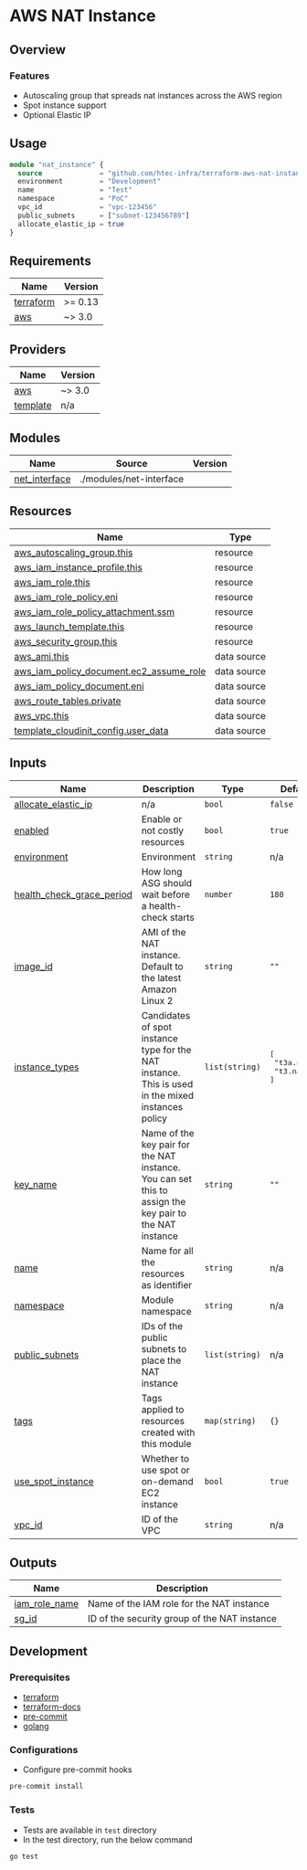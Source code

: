# AWS NAT Instance

## Overview


### Features
- Autoscaling group that spreads nat instances across the AWS region
- Spot instance support
- Optional Elastic IP 

## Usage

```terraform
module "nat_instance" {
  source              = "github.com/htec-infra/terraform-aws-nat-instance"
  environment         = "Development"
  name                = "Test"
  namespace           = "PoC"
  vpc_id              = "vpc-123456"
  public_subnets      = ["subnet-123456789"]
  allocate_elastic_ip = true
}
```



<!-- BEGIN_TF_DOCS -->
## Requirements

| Name | Version |
|------|---------|
| <a name="requirement_terraform"></a> [terraform](#requirement\_terraform) | >= 0.13 |
| <a name="requirement_aws"></a> [aws](#requirement\_aws) | ~> 3.0 |

## Providers

| Name | Version |
|------|---------|
| <a name="provider_aws"></a> [aws](#provider\_aws) | ~> 3.0 |
| <a name="provider_template"></a> [template](#provider\_template) | n/a |

## Modules

| Name | Source | Version |
|------|--------|---------|
| <a name="module_net_interface"></a> [net\_interface](#module\_net\_interface) | ./modules/net-interface |  |

## Resources

| Name | Type |
|------|------|
| [aws_autoscaling_group.this](https://registry.terraform.io/providers/hashicorp/aws/latest/docs/resources/autoscaling_group) | resource |
| [aws_iam_instance_profile.this](https://registry.terraform.io/providers/hashicorp/aws/latest/docs/resources/iam_instance_profile) | resource |
| [aws_iam_role.this](https://registry.terraform.io/providers/hashicorp/aws/latest/docs/resources/iam_role) | resource |
| [aws_iam_role_policy.eni](https://registry.terraform.io/providers/hashicorp/aws/latest/docs/resources/iam_role_policy) | resource |
| [aws_iam_role_policy_attachment.ssm](https://registry.terraform.io/providers/hashicorp/aws/latest/docs/resources/iam_role_policy_attachment) | resource |
| [aws_launch_template.this](https://registry.terraform.io/providers/hashicorp/aws/latest/docs/resources/launch_template) | resource |
| [aws_security_group.this](https://registry.terraform.io/providers/hashicorp/aws/latest/docs/resources/security_group) | resource |
| [aws_ami.this](https://registry.terraform.io/providers/hashicorp/aws/latest/docs/data-sources/ami) | data source |
| [aws_iam_policy_document.ec2_assume_role](https://registry.terraform.io/providers/hashicorp/aws/latest/docs/data-sources/iam_policy_document) | data source |
| [aws_iam_policy_document.eni](https://registry.terraform.io/providers/hashicorp/aws/latest/docs/data-sources/iam_policy_document) | data source |
| [aws_route_tables.private](https://registry.terraform.io/providers/hashicorp/aws/latest/docs/data-sources/route_tables) | data source |
| [aws_vpc.this](https://registry.terraform.io/providers/hashicorp/aws/latest/docs/data-sources/vpc) | data source |
| [template_cloudinit_config.user_data](https://registry.terraform.io/providers/hashicorp/template/latest/docs/data-sources/cloudinit_config) | data source |

## Inputs

| Name | Description | Type | Default | Required |
|------|-------------|------|---------|:--------:|
| <a name="input_allocate_elastic_ip"></a> [allocate\_elastic\_ip](#input\_allocate\_elastic\_ip) | n/a | `bool` | `false` | no |
| <a name="input_enabled"></a> [enabled](#input\_enabled) | Enable or not costly resources | `bool` | `true` | no |
| <a name="input_environment"></a> [environment](#input\_environment) | Environment | `string` | n/a | yes |
| <a name="input_health_check_grace_period"></a> [health\_check\_grace\_period](#input\_health\_check\_grace\_period) | How long ASG should wait before a health-check starts | `number` | `180` | no |
| <a name="input_image_id"></a> [image\_id](#input\_image\_id) | AMI of the NAT instance. Default to the latest Amazon Linux 2 | `string` | `""` | no |
| <a name="input_instance_types"></a> [instance\_types](#input\_instance\_types) | Candidates of spot instance type for the NAT instance. This is used in the mixed instances policy | `list(string)` | <pre>[<br>  "t3a.nano",<br>  "t3.nano"<br>]</pre> | no |
| <a name="input_key_name"></a> [key\_name](#input\_key\_name) | Name of the key pair for the NAT instance. You can set this to assign the key pair to the NAT instance | `string` | `""` | no |
| <a name="input_name"></a> [name](#input\_name) | Name for all the resources as identifier | `string` | n/a | yes |
| <a name="input_namespace"></a> [namespace](#input\_namespace) | Module namespace | `string` | n/a | yes |
| <a name="input_public_subnets"></a> [public\_subnets](#input\_public\_subnets) | IDs of the public subnets to place the NAT instance | `list(string)` | n/a | yes |
| <a name="input_tags"></a> [tags](#input\_tags) | Tags applied to resources created with this module | `map(string)` | `{}` | no |
| <a name="input_use_spot_instance"></a> [use\_spot\_instance](#input\_use\_spot\_instance) | Whether to use spot or on-demand EC2 instance | `bool` | `true` | no |
| <a name="input_vpc_id"></a> [vpc\_id](#input\_vpc\_id) | ID of the VPC | `string` | n/a | yes |

## Outputs

| Name | Description |
|------|-------------|
| <a name="output_iam_role_name"></a> [iam\_role\_name](#output\_iam\_role\_name) | Name of the IAM role for the NAT instance |
| <a name="output_sg_id"></a> [sg\_id](#output\_sg\_id) | ID of the security group of the NAT instance |
<!-- END_TF_DOCS -->

## Development

### Prerequisites

- [terraform](https://learn.hashicorp.com/terraform/getting-started/install#installing-terraform)
- [terraform-docs](https://github.com/segmentio/terraform-docs)
- [pre-commit](https://pre-commit.com/#install)
- [golang](https://golang.org/doc/install#install)

### Configurations

- Configure pre-commit hooks
```sh
pre-commit install
```

### Tests

- Tests are available in `test` directory
- In the test directory, run the below command
```sh
go test
```
